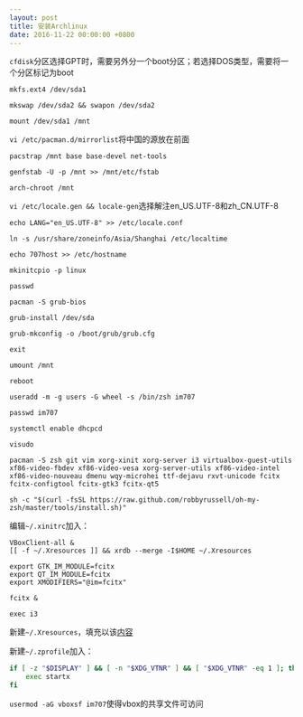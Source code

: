 ```yaml
---
layout: post
title: 安装Archlinux
date: 2016-11-22 00:00:00 +0800
---
```


`cfdisk`分区选择GPT时，需要另外分一个boot分区；若选择DOS类型，需要将一个分区标记为boot

`mkfs.ext4 /dev/sda1`

`mkswap /dev/sda2 && swapon /dev/sda2`

`mount /dev/sda1 /mnt`

`vi /etc/pacman.d/mirrorlist`将中国的源放在前面

`pacstrap /mnt base base-devel net-tools`

`genfstab -U -p /mnt >> /mnt/etc/fstab`

`arch-chroot /mnt`

`vi /etc/locale.gen && locale-gen`选择解注en_US.UTF-8和zh_CN.UTF-8

`echo LANG="en_US.UTF-8" >> /etc/locale.conf`

`ln -s /usr/share/zoneinfo/Asia/Shanghai /etc/localtime`

`echo 707host >> /etc/hostname`

`mkinitcpio -p linux`

`passwd`

`pacman -S grub-bios`

`grub-install /dev/sda`

`grub-mkconfig -o /boot/grub/grub.cfg`

`exit`

`umount /mnt`

`reboot`

`useradd -m -g users -G wheel -s /bin/zsh im707`

`passwd im707`

`systemctl enable dhcpcd`

`visudo`

`pacman -S zsh git vim xorg-xinit xorg-server i3 virtualbox-guest-utils xf86-video-fbdev xf86-video-vesa xorg-server-utils xf86-video-intel xf86-video-nouveau dmenu wqy-microhei ttf-dejavu rxvt-unicode fcitx fcitx-configtool fcitx-gtk3 fcitx-qt5`

`sh -c "$(curl -fsSL https://raw.github.com/robbyrussell/oh-my-zsh/master/tools/install.sh)"`

编辑`~/.xinitrc`加入：

```
VBoxClient-all &
[[ -f ~/.Xresources ]] && xrdb --merge -I$HOME ~/.Xresources

export GTK_IM_MODULE=fcitx
export QT_IM_MODULE=fcitx
export XMODIFIERS="@im=fcitx"

fcitx &

exec i3
```

新建`~/.Xresources`，填充以该[内容](http://codepad.org/8hO4Gt5t)

新建`~/.zprofile`加入：

```zsh
if [ -z "$DISPLAY" ] && [ -n "$XDG_VTNR" ] && [ "$XDG_VTNR" -eq 1 ]; then
	exec startx
fi
```

`usermod -aG vboxsf im707`使得vbox的共享文件可访问
